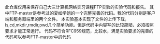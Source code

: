 此仓库仅用来保存自己大三计算机网络实习课程FTP实验的实验代码和报告。
其中FTP-master是参考过的夏如学姐的一个完整完善的代码。我的代码分别是客户端和服务器端里的两个文件。
本实验基本实现了文件的上传下载，ls,cd,mkdir,rmdir,pwd几个简单功能。但是代码中内容写的比较简陋，必须按照要求才能正常运行。
代码不符合RFC959规范，比较水，满足实验要求的完善的代码可以参考FTP-master中的代码
